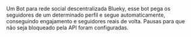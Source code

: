 Um Bot para rede social descentralizada Blueky, esse bot pega os seguidores de um determinado perfil e segue automaticamente, conseguindo engajamento e seguidores reais de volta.
Pausas para que não seja bloqueado pela API foram configuradas.
